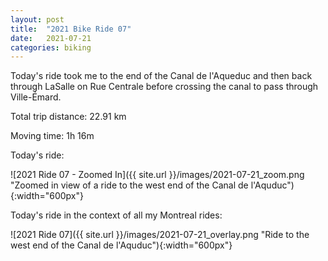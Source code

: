 ```yaml
---
layout: post
title:  "2021 Bike Ride 07"
date:   2021-07-21
categories: biking
---
```


Today's ride took me to the end of the Canal de l'Aqueduc and then back through LaSalle on Rue Centrale before crossing the canal to pass through Ville-Émard.

Total trip distance: 22.91 km

Moving time: 1h 16m

Today's ride:

![2021 Ride 07 - Zoomed In]({{ site.url }}/images/2021-07-21_zoom.png "Zoomed in view of a ride to the west end of the Canal de l'Aquduc"){:width="600px"}

Today's ride in the context of all my Montreal rides:

![2021 Ride 07]({{ site.url }}/images/2021-07-21_overlay.png "Ride to the west end of the Canal de l'Aquduc"){:width="600px"}
